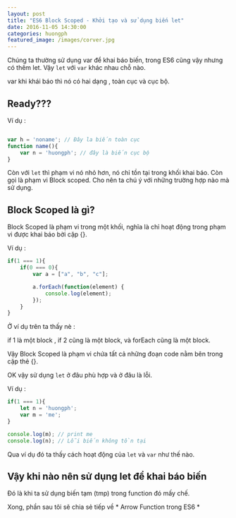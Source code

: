 ```yaml
---
layout: post
title: "ES6 Block Scoped - Khởi tạo và sử dụng biến let"
date: 2016-11-05 14:30:00
categories: huongph
featured_image: /images/corver.jpg
---
```




Chúng ta thường sử dụng var để khai báo biến, trong ES6 cũng vậy nhưng có thêm let.
Vậy `let` với `var` khác nhau chỗ nào.

var khi khái báo thì nó có hai dạng , toàn cục và cục bộ. 

## Ready???

Ví dụ :

``` js

var h = 'noname'; // Đây la biến toàn cục
function name(){
	var n = 'huongph'; // đây là biến cục bộ 
}

```

Còn với `let` thì phạm vi nó nhỏ hơn, nó chỉ tồn tại trong khối khai báo. Còn gọi là phạm vi Block scoped. Cho nên ta chú ý với những trường hợp nào mà sử dụng. 

## Block Scoped là gì?

Block Scoped là phạm vi trong một khối, nghĩa là chỉ hoạt động trong phạm vi được khai báo bời cặp {}.

Ví dụ : 

``` js
if(1 === 1){
	if(0 === 0){
		var a = ["a", "b", "c"];

		a.forEach(function(element) {
		    console.log(element);
		});
	}
}

```

Ở ví dụ trên ta thấy nè : 

if 1 là một block , if 2 cũng là một block, và forEach cũng là một block.

Vậy Block Scoped là phạm vi chứa tất cả những đoạn code nằm bên trong cặp thẻ {}.

OK vậy sử dụng `let` ở đâu phù hợp và ở đâu là lỗi.

Ví dụ : 

``` js
if(1 === 1){
	let n = 'huongph';
	var m = 'me';
}

console.log(m); // print me
console.log(n); // Lỗi biến không tồn tại

```

Qua ví dụ đó ta thấy cách hoạt động của `let` và `var` như thế nào.

## Vậy khi nào nên sử dụng let để khai báo biến

Đó là khi ta sử dụng biến tạm (tmp) trong function đó mấy chế. 

Xong, phần sau tôi sẽ chia sẻ tiếp về * Arrow Function trong ES6 *


